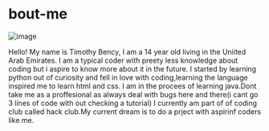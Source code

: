 # bout-me

![image](https://github.com/user-attachments/assets/90e0e8a6-0609-4ce0-960a-79667c3e5a40)

Hello!
My name is Timothy Bency, I am a 14 year old living in the Uniited Arab Emirates.
I am a typical coder with preety less knowledge about coding but i aspire to know more about it in the future.
I started by learning python out of curiosity and fell in love with coding,learning the language inspired me to learn html and css.
I am in the procees of learning java.Dont take me as a proffesional as always deal with bugs here and there(i cant go 3 lines of code with out checking a tutorial)
I currently am part of of coding club called hack club.My current dream is to do a prject with aspirinf coders like me.
